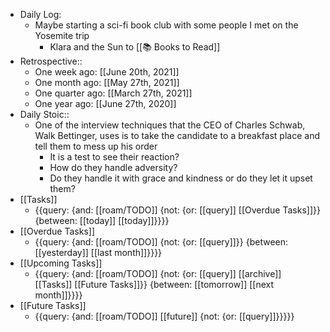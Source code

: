 - Daily Log:
    - Maybe starting a sci-fi book club with some people I met on the Yosemite trip
        - Klara and the Sun to [[📚 Books to Read]]
- Retrospective::
    - One week ago: [[June 20th, 2021]]
    - One month ago: [[May 27th, 2021]]
    - One quarter ago: [[March 27th, 2021]]
    - One year ago: [[June 27th, 2020]]
- Daily Stoic::
    - One of the interview techniques that the CEO of Charles Schwab, Walk Bettinger, uses is to take the candidate to a breakfast place and tell them to mess up his order
        - It is a test to see their reaction?
        - How do they handle adversity?
        - Do they handle it with grace and kindness or do they let it upset them?
- [[Tasks]]
    - {{query: {and: [[roam/TODO]] {not: {or: [[query]] [[Overdue Tasks]]}} {between: [[today]] [[today]]}}}}
- [[Overdue Tasks]]
    - {{query: {and: [[roam/TODO]] {not: {or: [[query]]}} {between: [[yesterday]] [[last month]]}}}}
- [[Upcoming Tasks]]
    - {{query: {and: [[roam/TODO]] {not: {or: [[query]] [[archive]] [[Tasks]] [[Future Tasks]]}} {between: [[tomorrow]] [[next month]]}}}}
- [[Future Tasks]]
    - {{query: {and: [[roam/TODO]] [[future]] {not: {or: [[query]]}}}}}
